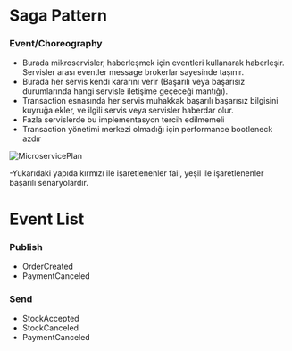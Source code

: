 # Saga Pattern
### Event/Choreography
- Burada mikroservisler, haberleşmek için eventleri kullanarak haberleşir. Servisler arası eventler message brokerlar sayesinde taşınır.
- Burada her servis kendi kararını verir (Başarılı veya başarısız durumlarında hangi servisle iletişime geçeceği mantığı).
- Transaction esnasında her servis muhakkak başarılı başarısız bilgisini kuyruğa ekler, ve ilgili servis veya servisler haberdar olur.
- Fazla servislerde bu implementasyon tercih edilmemeli
- Transaction yönetimi merkezi olmadığı için performance bootleneck azdır

![MicroservicePlan](https://github.com/user-attachments/assets/d456deba-2e62-4534-9ab4-823270e7d725)


-Yukarıdaki yapıda kırmızı ile işaretlenenler fail, yeşil ile işaretlenenler başarılı senaryolardır.

# Event List
### Publish
- OrderCreated 
- PaymentCanceled

### Send
- StockAccepted
- StockCanceled
- PaymentCanceled

  



